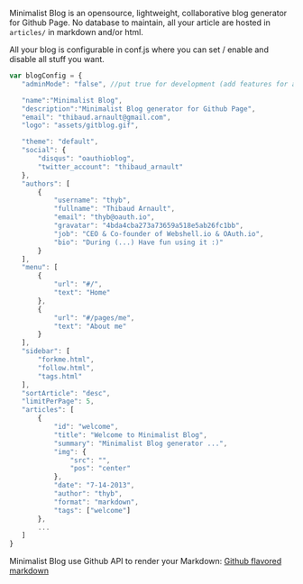 Minimalist Blog is an opensource, lightweight, collaborative blog generator for Github Page. No database to maintain, all your article are hosted in `articles/` in markdown and/or html.

All your blog is configurable in conf.js where you can set / enable and disable all stuff you want.

 ```js
var blogConfig = {
	"adminMode": "false", //put true for development (add features for admin)

	"name":"Minimalist Blog",
	"description":"Minimalist Blog generator for Github Page",
	"email": "thibaud.arnault@gmail.com",
	"logo": "assets/gitblog.gif",

	"theme": "default",
	"social": {
		"disqus": "oauthioblog",
		"twitter_account": "thibaud_arnault"
	},
	"authors": [
		{
			"username": "thyb",
			"fullname": "Thibaud Arnault",
			"email": "thyb@oauth.io",
			"gravatar": "4bda4cba273a73659a518e5ab26fc1bb",
			"job": "CEO & Co-founder of Webshell.io & OAuth.io",
			"bio": "During (...) Have fun using it :)"
		}
	],
	"menu": [
		{
			"url": "#/",
			"text": "Home"
		},
		{
			"url": "#/pages/me",
			"text": "About me"
		}
	],
	"sidebar": [
		"forkme.html",
		"follow.html",
		"tags.html"
	],
	"sortArticle": "desc",
	"limitPerPage": 5,
	"articles": [
		{
			"id": "welcome",
			"title": "Welcome to Minimalist Blog",
			"summary": "Minimalist Blog generator ...",
			"img": {
				"src": "",
				"pos": "center"
			},
			"date": "7-14-2013",
			"author": "thyb",
			"format": "markdown",
			"tags": ["welcome"]
		},
		...
	]
}
 ```

Minimalist Blog use Github API to render your Markdown: [Github flavored markdown](https://help.github.com/articles/github-flavored-markdown)